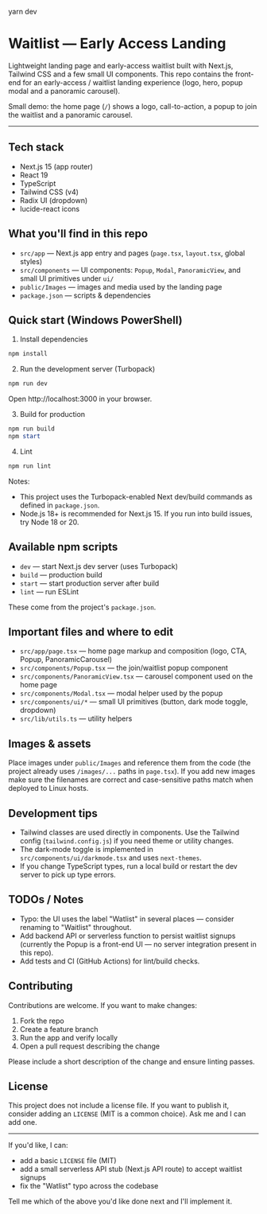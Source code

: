 yarn dev

# Waitlist — Early Access Landing

Lightweight landing page and early-access waitlist built with Next.js, Tailwind CSS and a few small UI components. This repo contains the front-end for an early-access / waitlist landing experience (logo, hero, popup modal and a panoramic carousel).

Small demo: the home page (`/`) shows a logo, call-to-action, a popup to join the waitlist and a panoramic carousel.

---

## Tech stack

- Next.js 15 (app router)
- React 19
- TypeScript
- Tailwind CSS (v4)
- Radix UI (dropdown)
- lucide-react icons

## What you'll find in this repo

- `src/app` — Next.js app entry and pages (`page.tsx`, `layout.tsx`, global styles)
- `src/components` — UI components: `Popup`, `Modal`, `PanoramicView`, and small UI primitives under `ui/`
- `public/Images` — images and media used by the landing page
- `package.json` — scripts & dependencies

## Quick start (Windows PowerShell)

1. Install dependencies

```powershell
npm install
```

2. Run the development server (Turbopack)

```powershell
npm run dev
```

Open http://localhost:3000 in your browser.

3. Build for production

```powershell
npm run build
npm start
```

4. Lint

```powershell
npm run lint
```

Notes:

- This project uses the Turbopack-enabled Next dev/build commands as defined in `package.json`.
- Node.js 18+ is recommended for Next.js 15. If you run into build issues, try Node 18 or 20.

## Available npm scripts

- `dev` — start Next.js dev server (uses Turbopack)
- `build` — production build
- `start` — start production server after build
- `lint` — run ESLint

These come from the project's `package.json`.

## Important files and where to edit

- `src/app/page.tsx` — home page markup and composition (logo, CTA, Popup, PanoramicCarousel)
- `src/components/Popup.tsx` — the join/waitlist popup component
- `src/components/PanoramicView.tsx` — carousel component used on the home page
- `src/components/Modal.tsx` — modal helper used by the popup
- `src/components/ui/*` — small UI primitives (button, dark mode toggle, dropdown)
- `src/lib/utils.ts` — utility helpers

## Images & assets

Place images under `public/Images` and reference them from the code (the project already uses `/images/...` paths in `page.tsx`). If you add new images make sure the filenames are correct and case-sensitive paths match when deployed to Linux hosts.

## Development tips

- Tailwind classes are used directly in components. Use the Tailwind config (`tailwind.config.js`) if you need theme or utility changes.
- The dark-mode toggle is implemented in `src/components/ui/darkmode.tsx` and uses `next-themes`.
- If you change TypeScript types, run a local build or restart the dev server to pick up type errors.

## TODOs / Notes

- Typo: the UI uses the label "Watlist" in several places — consider renaming to "Waitlist" throughout.
- Add backend API or serverless function to persist waitlist signups (currently the Popup is a front-end UI — no server integration present in this repo).
- Add tests and CI (GitHub Actions) for lint/build checks.

## Contributing

Contributions are welcome. If you want to make changes:

1. Fork the repo
2. Create a feature branch
3. Run the app and verify locally
4. Open a pull request describing the change

Please include a short description of the change and ensure linting passes.

## License

This project does not include a license file. If you want to publish it, consider adding an `LICENSE` (MIT is a common choice). Ask me and I can add one.

---

If you'd like, I can:

- add a basic `LICENSE` file (MIT)
- add a small serverless API stub (Next.js API route) to accept waitlist signups
- fix the "Watlist" typo across the codebase

Tell me which of the above you'd like done next and I'll implement it.
